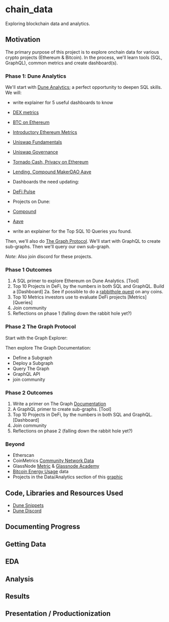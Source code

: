 # chain_data

Exploring blockchain data and analytics.

## Motivation

The primary purpose of this project is to explore onchain data for various crypto projects (Ethereum & Bitcoin). In the process, we'll learn tools (SQL, GraphQL), common metrics and create dashboard(s).

### Phase 1: Dune Analytics

We'll start with [Dune Analytics](https://duneanalytics.com/home); a perfect opportunity to deepen SQL skills. We will:

- write explainer for 5 useful dashboards to know
- [DEX metrics](https://duneanalytics.com/hagaetc/dex-metrics)
- [BTC on Ethereum](https://duneanalytics.com/eliasimos/btc-on-ethereum_1)
- [Introductory Ethereum Metrics](https://duneanalytics.com/kroeger0x/ethereum-metrics_1)
- [Uniswap Fundamentals](https://duneanalytics.com/carrawu/uniswap-analytics)
- [Uniswap Governance](https://duneanalytics.com/lsquared/uniswap-governance)
- [Tornado Cash, Privacy on Ethereum](https://duneanalytics.com/poma/tornado-cash_1)
- [Lending, Compound MakerDAO Aave](https://duneanalytics.com/hagaetc/lending)

- Dashboards the need updating:
- [DeFi Pulse](https://duneanalytics.com/RasterlyRock/defi-weekly-pulse)

- Projects on Dune:
- [Compound](https://duneanalytics.com/projects/compound)
- [Aave](https://duneanalytics.com/projects/aave)

- write an explainer for the Top SQL 10 Queries you found.

Then, we'll also do [The Graph Protocol](https://thegraph.com/). We'll start with GraphQL to create sub-graphs. Then we'll query our own sub-graph.

_Note_: Also join discord for these projects.

### Phase 1 Outcomes

1. A SQL primer to explore Ethereum on Dune Analytics. [Tool]
2. Top 10 Projects in DeFi, by the numbers in both SQL and GraphQL. Build a [Dashboard]
   2a. See if possible to do a [rabbithole quest](https://rabbithole.gg/quests) on any coins.
3. Top 10 Metrics investors use to evaluate DeFi projects [Metrics] [Queries]
4. Join community
5. Reflections on phase 1 (falling down the rabbit hole yet?)

### Phase 2 The Graph Protocol

Start with the Graph Explorer:

Then explore The Graph Documentation:

- Define a Subgraph
- Deploy a Subgraph
- Query The Graph
- GraphQL API
- join community

### Phase 2 Outcomes

1. Write a primer on The Graph [Documentation](https://thegraph.com/docs/introduction)
2. A GraphQL primer to create sub-graphs. [Tool]
3. Top 10 Projects in DeFi, by the numbers in both SQL and GraphQL. [Dashboard]
4. Join community
5. Reflections on phase 2 (falling down the rabbit hole yet?)

### Beyond

- Etherscan
- CoinMetrics [Community Network Data](https://coinmetrics.io/community-network-data/)
- GlassNode [Metric](https://glassnode.com/metrics#tier-1) & [Glassnode Academy](https://academy.glassnode.com/indicators/coin-issuance/puell-multiple)
- [Bitcoin Energy Usage](https://www.bitcoinwillnotboiltheocean.com/) data
- Projects in the Data/Analytics section of this [graphic](https://twitter.com/n2ckchong/status/1373533273398243328/photo/1)

## Code, Libraries and Resources Used

- [Dune Snippets](https://github.com/sambacha/dune-snippets)
- [Dune Discord](https://discord.com/invite/ErrzwBz)

## Documenting Progress

## Getting Data

## EDA

## Analysis

## Results

## Presentation / Productionization
